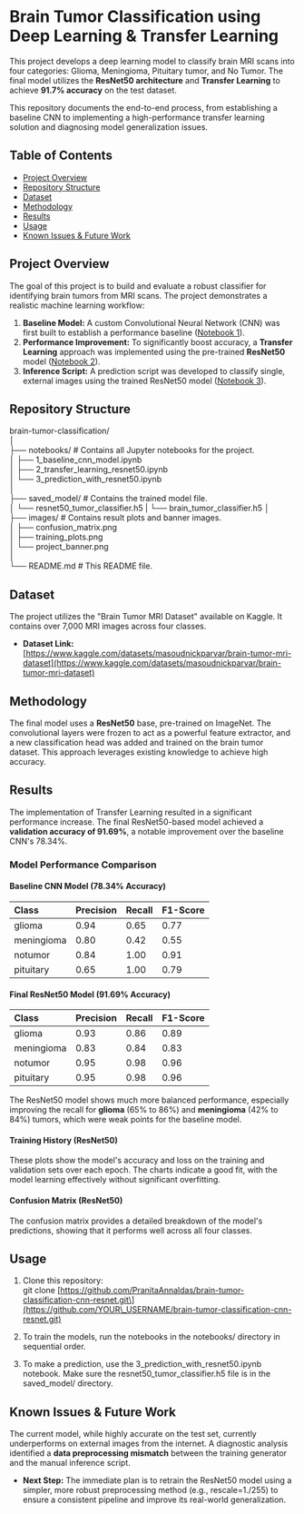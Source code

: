 # **Brain Tumor Classification using Deep Learning & Transfer Learning**

This project develops a deep learning model to classify brain MRI scans into four categories: Glioma, Meningioma, Pituitary tumor, and No Tumor. The final model utilizes the **ResNet50 architecture** and **Transfer Learning** to achieve **91.7% accuracy** on the test dataset.

This repository documents the end-to-end process, from establishing a baseline CNN to implementing a high-performance transfer learning solution and diagnosing model generalization issues.

## **Table of Contents**

* [Project Overview](https://www.google.com/search?q=%23project-overview)  
* [Repository Structure](https://www.google.com/search?q=%23repository-structure)  
* [Dataset](https://www.google.com/search?q=%23dataset)  
* [Methodology](https://www.google.com/search?q=%23methodology)  
* [Results](https://www.google.com/search?q=%23results)  
* [Usage](https://www.google.com/search?q=%23usage)  
* [Known Issues & Future Work](https://www.google.com/search?q=%23known-issues--future-work)

## **Project Overview**

The goal of this project is to build and evaluate a robust classifier for identifying brain tumors from MRI scans. The project demonstrates a realistic machine learning workflow:

1. **Baseline Model:** A custom Convolutional Neural Network (CNN) was first built to establish a performance baseline ([Notebook 1](https://www.google.com/search?q=./notebooks/1_baseline_cnn_model.ipynb)).  
2. **Performance Improvement:** To significantly boost accuracy, a **Transfer Learning** approach was implemented using the pre-trained **ResNet50** model ([Notebook 2](https://www.google.com/search?q=./notebooks/2_transfer_learning_resnet50.ipynb)).  
3. **Inference Script:** A prediction script was developed to classify single, external images using the trained ResNet50 model ([Notebook 3](https://www.google.com/search?q=./notebooks/3_prediction_with_resnet50.ipynb)).

## **Repository Structure**

brain-tumor-classification/  
│  
├── notebooks/                \# Contains all Jupyter notebooks for the project.  
│   ├── 1\_baseline\_cnn\_model.ipynb  
│   ├── 2\_transfer\_learning\_resnet50.ipynb  
│   └── 3\_prediction\_with\_resnet50.ipynb  
│  
├── saved\_model/              \# Contains the trained model file.  
│   └── resnet50\_tumor\_classifier.h5
|   └── brain\_tumor\_classifier.h5
│  
├── images/                   \# Contains result plots and banner images.  
│   ├── confusion\_matrix.png  
│   ├── training\_plots.png  
│   └── project\_banner.png  
│   
└── README.md                 \# This README file.  


## **Dataset**

The project utilizes the "Brain Tumor MRI Dataset" available on Kaggle. It contains over 7,000 MRI images across four classes.

* **Dataset Link:** [https://www.kaggle.com/datasets/masoudnickparvar/brain-tumor-mri-dataset](https://www.kaggle.com/datasets/masoudnickparvar/brain-tumor-mri-dataset)

## **Methodology**

The final model uses a **ResNet50** base, pre-trained on ImageNet. The convolutional layers were frozen to act as a powerful feature extractor, and a new classification head was added and trained on the brain tumor dataset. This approach leverages existing knowledge to achieve high accuracy.

## **Results**

The implementation of Transfer Learning resulted in a significant performance increase. The final ResNet50-based model achieved a **validation accuracy of 91.69%**, a notable improvement over the baseline CNN's 78.34%.

### **Model Performance Comparison**

#### **Baseline CNN Model (78.34% Accuracy)**

| Class | Precision | Recall | F1-Score |
| :---- | :---- | :---- | :---- |
| glioma | 0.94 | 0.65 | 0.77 |
| meningioma | 0.80 | 0.42 | 0.55 |
| notumor | 0.84 | 1.00 | 0.91 |
| pituitary | 0.65 | 1.00 | 0.79 |

#### **Final ResNet50 Model (91.69% Accuracy)**

| Class | Precision | Recall | F1-Score |
| :---- | :---- | :---- | :---- |
| glioma | 0.93 | 0.86 | 0.89 |
| meningioma | 0.83 | 0.84 | 0.83 |
| notumor | 0.95 | 0.98 | 0.96 |
| pituitary | 0.95 | 0.98 | 0.96 |

The ResNet50 model shows much more balanced performance, especially improving the recall for **glioma** (65% to 86%) and **meningioma** (42% to 84%) tumors, which were weak points for the baseline model.

#### **Training History (ResNet50)**

These plots show the model's accuracy and loss on the training and validation sets over each epoch. The charts indicate a good fit, with the model learning effectively without significant overfitting.


#### **Confusion Matrix (ResNet50)**

The confusion matrix provides a detailed breakdown of the model's predictions, showing that it performs well across all four classes.

## **Usage**

1. Clone this repository:  
   git clone \[https://github.com/PranitaAnnaldas/brain-tumor-classification-cnn-resnet.git\](https://github.com/YOUR\_USERNAME/brain-tumor-classification-cnn-resnet.git)

2. To train the models, run the notebooks in the notebooks/ directory in sequential order.  
3. To make a prediction, use the 3\_prediction\_with\_resnet50.ipynb notebook. Make sure the resnet50\_tumor\_classifier.h5 file is in the saved\_model/ directory.

## **Known Issues & Future Work**

The current model, while highly accurate on the test set, currently underperforms on external images from the internet. A diagnostic analysis identified a **data preprocessing mismatch** between the training generator and the manual inference script.

* **Next Step:** The immediate plan is to retrain the ResNet50 model using a simpler, more robust preprocessing method (e.g., rescale=1./255) to ensure a consistent pipeline and improve its real-world generalization.